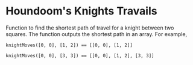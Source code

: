 # Houndoom's Knights Travails

Function to find the shortest path of travel for a knight between two squares. The function outputs the shortest path in an array. For example,

    knightMoves([0, 0], [1, 2]) == [[0, 0], [1, 2]]

    knightMoves([0, 0], [3, 3]) == [[0, 0], [1, 2], [3, 3]]
